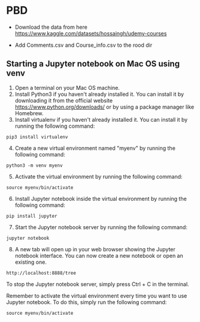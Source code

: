 # PBD

- Download the data from here https://www.kaggle.com/datasets/hossaingh/udemy-courses

- Add Comments.csv and Course_info.csv to the rood dir

## Starting a Jupyter notebook on Mac OS using venv

1. Open a terminal on your Mac OS machine.
2. Install Python3 if you haven't already installed it. You can install it by downloading it from the official website https://www.python.org/downloads/ or by using a package manager like Homebrew.
3. Install virtualenv if you haven't already installed it. You can install it by running the following command:

```pip3 install virtualenv```

4. Create a new virtual environment named "myenv" by running the following command:

```python3 -m venv myenv```

5. Activate the virtual environment by running the following command:

```source myenv/bin/activate```

6. Install Jupyter notebook inside the virtual environment by running the following command:

```pip install jupyter```

7. Start the Jupyter notebook server by running the following command:

```jupyter notebook```

8. A new tab will open up in your web browser showing the Jupyter notebook interface. You can now create a new notebook or open an existing one.

```http://localhost:8888/tree```

To stop the Jupyter notebook server, simply press Ctrl + C in the terminal.

Remember to activate the virtual environment every time you want to use Jupyter notebook. To do this, simply run the following command:

```source myenv/bin/activate```

